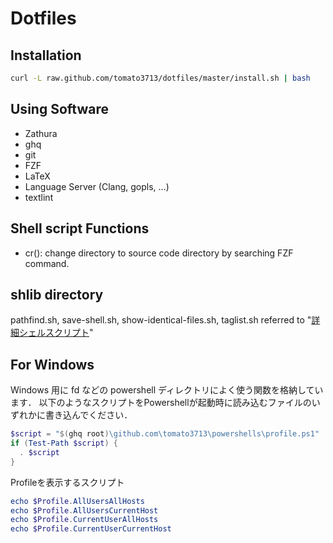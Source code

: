 # Dotfiles

## Installation

```sh
curl -L raw.github.com/tomato3713/dotfiles/master/install.sh | bash
```

## Using Software

- Zathura
- ghq
- git
- FZF
- LaTeX
- Language Server (Clang, gopls, ...)
- textlint

## Shell script Functions

- cr(): change directory to source code directory by searching FZF command.

## shlib directory

pathfind.sh, save-shell.sh, show-identical-files.sh, taglist.sh referred to "[詳細シェルスクリプト](https://www.oreilly.co.jp/books/4873112672/)"



## For Windows
Windows 用に fd などの powershell ディレクトリによく使う関数を格納しています．
以下のようなスクリプトをPowershellが起動時に読み込むファイルのいずれかに書き込んでください．

``` powershell
$script = "$(ghq root)\github.com\tomato3713\powershells\profile.ps1"
if (Test-Path $script) {
  . $script
}
```

Profileを表示するスクリプト

``` powershell
echo $Profile.AllUsersAllHosts
echo $Profile.AllUsersCurrentHost
echo $Profile.CurrentUserAllHosts
echo $Profile.CurrentUserCurrentHost
```